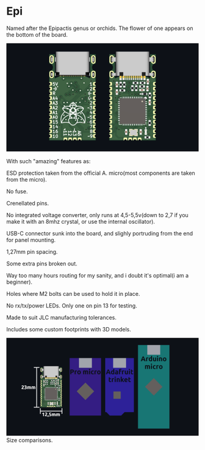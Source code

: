 # Epi

Named after the Epipactis genus or orchids. The flower of one appears on the bottom of the board.

![board](board2.png)

With such "amazing" features as:

ESD protection taken from the official A. micro(most components are taken from the micro).

No fuse.

Crenellated pins.

No integrated voltage converter, only runs at 4,5-5,5v(down to 2,7 if you make it with an 8mhz crystal, or use the internal oscillator).

USB-C connector sunk into the board, and slighly portruding from the end for panel mounting.

1,27mm pin spacing.

Some extra pins broken out.

Way too many hours routing for my sanity, and i doubt it's optimal(i am a beginner).

Holes where M2 bolts can be used to hold it in place.

No rx/tx/power LEDs. Only one on pin 13 for testing.

Made to suit JLC manufacturing tolerances.

Includes some custom footprints with 3D models.

![comp](comparison.png)
Size comparisons.
